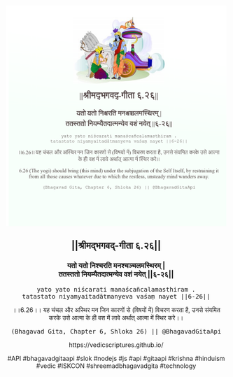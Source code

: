 <img src="../../asset/BG_6_26.png"/>
<center><h2>||श्रीमद्‍भगवद्‍-गीता ६.२६||</h2>
<h3>यतो यतो निश्चरति मनश्चञ्चलमस्थिरम् |<br/>ततस्ततो नियम्यैतदात्मन्येव वशं नयेत् ||६-२६||</h3>
<pre>yato yato niścarati manaścañcalamasthiram .<br/>tatastato niyamyaitadātmanyeva vaśaṃ nayet ||6-26||</pre>
<p>।।6.26।। यह चंचल और अस्थिर मन जिन कारणों से (विषयों में) विचरण करता है, उनसे संयमित करके उसे आत्मा के ही वश में लावे अर्थात् आत्मा में स्थिर करे।।</p>
<pre>(Bhagavad Gita, Chapter 6, Shloka 26) || @BhagavadGitaApi</pre><p>https://vedicscriptures.github.io/</p><p>#API #bhagavadgitaapi #slok #nodejs #js #api #gitaapi #krishna #hinduism #vedic #ISKCON #shreemadbhagavadgita #technology</p></center>